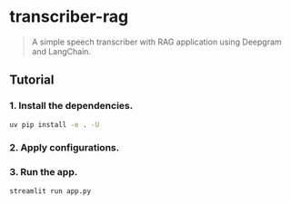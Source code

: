 # transcriber-rag

> A simple speech transcriber with RAG application using Deepgram and LangChain.

## Tutorial

### 1. Install the dependencies.

```bash
uv pip install -e . -U
```

### 2. Apply configurations.

### 3. Run the app.

```bash
streamlit run app.py
```
